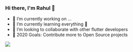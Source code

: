 ### Hi there, I'm Rahul 👋 

- 🔭 I’m currently working on ...
- 🌱 I’m currently learning everything 🤣
- 👯 I’m looking to collaborate with other flutter developers
- 🥅 2020 Goals: Contribute more to Open Source projects

<img src="https://github-readme-stats.vercel.app/api?username=Rahullkumr&&show_icons=true&hide_border=true">
